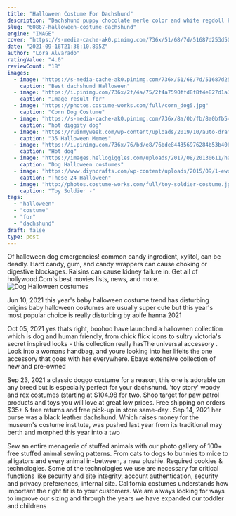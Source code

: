 ```yaml
---
title: "Halloween Costume For Dachshund"
description: "Dachshund puppy chocolate merle color and white regdoll kitten. Cat and dog, dachshund puppy chocolate merle color and white kitte.  Kids in witch costume on halloween trick or treat. Little girl"
slug: "60867-halloween-costume-dachshund"
engine: "IMAGE"
cover: "https://s-media-cache-ak0.pinimg.com/736x/51/68/7d/51687d253d502daff4467ed9770ceae7--dachshund-halloween-costumes-dachshund-costume.jpg"
date: "2021-09-16T21:36:10.895Z"
author: "Lora Alvarado"
ratingValue: "4.0"
reviewCount: "18"
images:
  - image: "https://s-media-cache-ak0.pinimg.com/736x/51/68/7d/51687d253d502daff4467ed9770ceae7--dachshund-halloween-costumes-dachshund-costume.jpg"
    caption: "Best dachshund Halloween"
  - image: "https://i.pinimg.com/736x/2f/4a/75/2f4a7590ffd8f8f4e827d1a3f76e448f--batman-dog-costume-dachshund-costume.jpg"
    caption: "Image result for"
  - image: "https://photos.costume-works.com/full/corn_dog5.jpg"
    caption: "Corn Dog Costume"
  - image: "https://s-media-cache-ak0.pinimg.com/736x/8a/0b/fb/8a0bfb54ac82aa7bafacd06e3d078f54.jpg"
    caption: "hot diggity dog"
  - image: "https://ruinmyweek.com/wp-content/uploads/2019/10/auto-draft-9.jpg"
    caption: "35 Halloween Memes"
  - image: "https://i.pinimg.com/736x/76/bd/e8/76bde844356976284b53b406f3967ec4--sausage-dogs-sausages.jpg"
    caption: "Hot dog"
  - image: "https://images.hellogiggles.com/uploads/2017/08/20130611/halloween-dog-costumes.jpg"
    caption: "Dog Halloween costumes"
  - image: "https://www.diyncrafts.com/wp-content/uploads/2015/09/1-ewok.jpg"
    caption: "These 24 Halloween"
  - image: "http://photos.costume-works.com/full/toy-soldier-costume.jpg"
    caption: "Toy Soldier -"
tags:
  - "halloween"
  - "costume"
  - "for"
  - "dachshund"
draft: false
type: post
---
```


Of halloween dog emergencies! common candy ingredient, xylitol, can be deadly. Hard candy, gum, and candy wrappers can cause choking or digestive blockages. Raisins can cause kidney failure in. Get all of hollywood.Com's best movies lists, news, and more.
![Dog Halloween costumes](https://images.hellogiggles.com/uploads/2017/08/20130611/halloween-dog-costumes.jpg "Dog Halloween costumes")

Jun 10, 2021 this year&#39;s baby halloween costume trend has disturbing origins baby halloween costumes are usually super cute but this year&#39;s most popular choice is really disturbing by aoife hanna  2021
<!--inArticleAds-->

<!--galleryOne-->

Oct 05, 2021 yes thats right, boohoo have launched a halloween collection which is dog and human friendly, from chick flick icons to sultry victoria's secret inspired looks - this collection really hasThe universal accessory . Look into a womans handbag, and youre looking into her lifeits the one accessory that goes with her everywhere. Ebays extensive collection of new and pre-owned
<!--inArticleAds-->

<!--galleryTwo-->

Sep 23, 2021 a classic doggo costume for a reason, this one is adorable on any breed but is especially perfect for your dachshund. 'toy story' woody and rex costumes (starting at $104.98 for two. Shop target for paw patrol products and toys you will love at great low prices. Free shipping on orders $35+ & free returns and free pick-up in store same-day.. Sep 14, 2021 her purse was a black leather dachshund.  Which raises money for the museum's costume institute, was pushed last year from its traditional may berth and morphed this year into a two
<!--galleryThree-->

Sew an entire menagerie of stuffed animals with our photo gallery of 100+ free stuffed animal sewing patterns. From cats to dogs to bunnies to mice to alligators and every animal in-between, a new plushie. Required cookies & technologies. Some of the technologies we use are necessary for critical functions like security and site integrity, account authentication, security and privacy preferences, internal site. California costumes understands how important the right fit is to your customers. We are always looking for ways to improve our sizing and through the years we have expanded our toddler and childrens